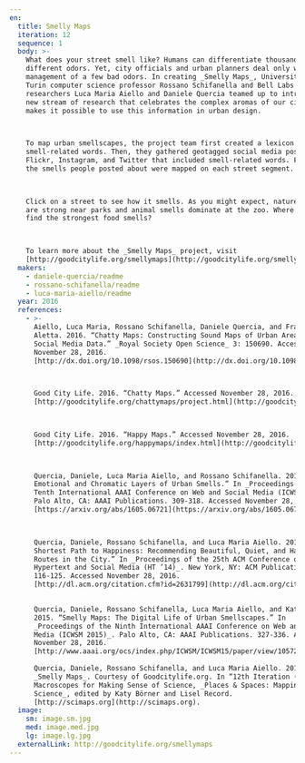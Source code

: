 ```yaml
---
en:
  title: Smelly Maps
  iteration: 12
  sequence: 1
  body: >-
    What does your street smell like? Humans can differentiate thousands of
    different odors. Yet, city officials and urban planners deal only with the
    management of a few bad odors. In creating _Smelly Maps_, University of
    Turin computer science professor Rossano Schifanella and Bell Labs
    researchers Luca Maria Aiello and Daniele Quercia teamed up to introduce a
    new stream of research that celebrates the complex aromas of our cities and
    makes it possible to use this information in urban design.

      

    To map urban smellscapes, the project team first created a lexicon of
    smell-related words. Then, they gathered geotagged social media posts from
    Flickr, Instagram, and Twitter that included smell-related words. Finally,
    the smells people posted about were mapped on each street segment.

      

    Click on a street to see how it smells. As you might expect, nature smells
    are strong near parks and animal smells dominate at the zoo. Where do you
    find the strongest food smells?

      

    To learn more about the _Smelly Maps_ project, visit
    [http://goodcitylife.org/smellymaps](http://goodcitylife.org/smellymaps).
  makers:
    - daniele-quercia/readme
    - rossano-schifanella/readme
    - luca-maria-aiello/readme
  year: 2016
  references:
    - >-
      Aiello, Luca Maria, Rossano Schifanella, Daniele Quercia, and Francesco
      Aletta. 2016. “Chatty Maps: Constructing Sound Maps of Urban Areas from
      Social Media Data.” _Royal Society Open Science_ 3: 150690. Accessed
      November 28, 2016.
      [http://dx.doi.org/10.1098/rsos.150690](http://dx.doi.org/10.1098/rsos.150690).

        

      Good City Life. 2016. “Chatty Maps.” Accessed November 28, 2016.
      [http://goodcitylife.org/chattymaps/project.html](http://goodcitylife.org/chattymaps/project.html).

        

      Good City Life. 2016. “Happy Maps.” Accessed November 28, 2016.
      [http://goodcitylife.org/happymaps/index.html](http://goodcitylife.org/happymaps/index.html).

        

      Quercia, Daniele, Luca Maria Aiello, and Rossano Schifanella. 2016. “The
      Emotional and Chromatic Layers of Urban Smells.” In _Proceedings of the
      Tenth International AAAI Conference on Web and Social Media (ICWSM 2016)_.
      Palo Alto, CA: AAAI Publications. 309-318. Accessed November 28, 2016.
      [https://arxiv.org/abs/1605.06721](https://arxiv.org/abs/1605.06721).

        

      Quercia, Daniele, Rossano Schifanella, and Luca Maria Aiello. 2014. “The
      Shortest Path to Happiness: Recommending Beautiful, Quiet, and Happy
      Routes in the City.” In _Proceedings of the 25th ACM Conference on
      Hypertext and Social Media (HT ’14)_. New York, NY: ACM Publications.
      116-125. Accessed November 28, 2016.
      [http://dl.acm.org/citation.cfm?id=2631799](http://dl.acm.org/citation.cfm?id=2631799).

        
      Quercia, Daniele, Rossano Schifanella, Luca Maria Aiello, and Kate McLean.
      2015. “Smelly Maps: The Digital Life of Urban Smellscapes.” In
      _Proceedings of the Ninth International AAAI Conference on Web and Social
      Media (ICWSM 2015)_. Palo Alto, CA: AAAI Publications. 327-336. Accessed
      November 28, 2016.
      [http://www.aaai.org/ocs/index.php/ICWSM/ICWSM15/paper/view/10572](http://www.aaai.org/ocs/index.php/ICWSM/ICWSM15/paper/view/10572).  
        
      Quercia, Daniele, Rossano Schifanella, and Luca Maria Aiello. 2015.
      _Smelly Maps_. Courtesy of Goodcitylife.org. In “12th Iteration (2016):
      Macroscopes for Making Sense of Science, _Places & Spaces: Mapping
      Science_, edited by Katy Börner and Lisel Record.
      [http://scimaps.org](http://scimaps.org).
  image:
    sm: image.sm.jpg
    med: image.med.jpg
    lg: image.lg.jpg
  externalLink: http://goodcitylife.org/smellymaps
---
```

